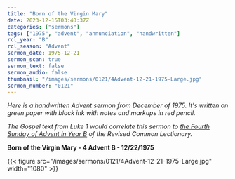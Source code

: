 ```yaml
---
title: "Born of the Virgin Mary"
date: 2023-12-15T03:40:37Z
categories: ["sermons"]
tags: ["1975", "advent", "annunciation", "handwritten"]
rcl_year: "B"
rcl_season: "Advent"
sermon_date: 1975-12-21
sermon_scan: true
sermon_text: false
sermon_audio: false
thumbnail: "/images/sermons/0121/4Advent-12-21-1975-Large.jpg"
sermon_number: "0121"
---
```


_Here is a handwritten Advent sermon from December of 1975. It's written on green paper with black ink with notes and markups in red pencil._

<!--more-->

_The Gospel text from Luke 1 would correlate this sermon to [the Fourth Sunday of Advent in Year B](https://lectionary.library.vanderbilt.edu/texts/?y=382&z=a&d=4) of the Revised Common Lectionary._

**Born of the Virgin Mary - 4 Advent B - 12/22/1975**

{{< figure src="/images/sermons/0121/4Advent-12-21-1975-Large.jpg" width="1080" >}}
